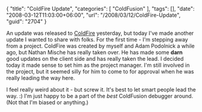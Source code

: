 {
	"title": "ColdFire Update",
	"categories": [
		"ColdFusion"
	],
	"tags": [],
	"date": "2008-03-12T11:03:00+06:00",
	"url": "/2008/03/12/ColdFire-Update",
	"guid": "2704"
}

An update was released to <a href="http://coldfire.riaforge.org">ColdFire</a> yesterday, but today I've made another update I wanted to share with folks. For the first time - I'm stepping away from a project. ColdFire was created by myself and Adam Podolnick a while ago, but Nathan Mische has really taken over. He has made some <b>darn</b> good updates on the client side and has really taken the lead. I decided today it made sense to set him as the project manager. I'm still involved in the project, but it seemed silly for him to come to for approval when he was really leading the way here.

I feel really weird about it - but screw it. It's best to let smart people lead the way. :) I'm just happy to be a part of the <i>best</i> ColdFusion debugger around. (Not that I'm biased or anything.)